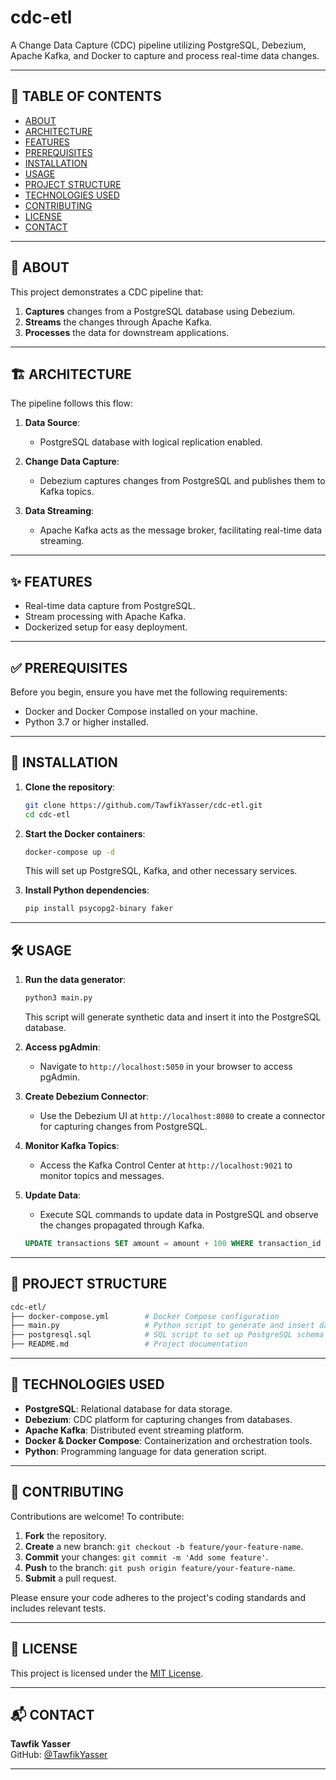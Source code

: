 # cdc-etl

A Change Data Capture (CDC) pipeline utilizing PostgreSQL, Debezium, Apache Kafka, and Docker to capture and process real-time data changes.

---

## 📖 TABLE OF CONTENTS

- [ABOUT](#about)
- [ARCHITECTURE](#architecture)
- [FEATURES](#features)
- [PREREQUISITES](#prerequisites)
- [INSTALLATION](#installation)
- [USAGE](#usage)
- [PROJECT STRUCTURE](#project-structure)
- [TECHNOLOGIES USED](#technologies-used)
- [CONTRIBUTING](#contributing)
- [LICENSE](#license)
- [CONTACT](#contact)

---

## 📌 ABOUT

This project demonstrates a CDC pipeline that:

1. **Captures** changes from a PostgreSQL database using Debezium.
2. **Streams** the changes through Apache Kafka.
3. **Processes** the data for downstream applications.

---

## 🏗️ ARCHITECTURE

The pipeline follows this flow:

1. **Data Source**:
   - PostgreSQL database with logical replication enabled.

2. **Change Data Capture**:
   - Debezium captures changes from PostgreSQL and publishes them to Kafka topics.

3. **Data Streaming**:
   - Apache Kafka acts as the message broker, facilitating real-time data streaming.

---

## ✨ FEATURES

- Real-time data capture from PostgreSQL.
- Stream processing with Apache Kafka.
- Dockerized setup for easy deployment.

---

## ✅ PREREQUISITES

Before you begin, ensure you have met the following requirements:

- Docker and Docker Compose installed on your machine.
- Python 3.7 or higher installed.

---

## 🚀 INSTALLATION

1. **Clone the repository**:

   ```bash
   git clone https://github.com/TawfikYasser/cdc-etl.git
   cd cdc-etl
   ```

2. **Start the Docker containers**:

   ```bash
   docker-compose up -d
   ```

   This will set up PostgreSQL, Kafka, and other necessary services.

3. **Install Python dependencies**:

   ```bash
   pip install psycopg2-binary faker
   ```

---

## 🛠️ USAGE

1. **Run the data generator**:

   ```bash
   python3 main.py
   ```

   This script will generate synthetic data and insert it into the PostgreSQL database.

2. **Access pgAdmin**:

   - Navigate to `http://localhost:5050` in your browser to access pgAdmin.

3. **Create Debezium Connector**:

   - Use the Debezium UI at `http://localhost:8080` to create a connector for capturing changes from PostgreSQL.

4. **Monitor Kafka Topics**:

   - Access the Kafka Control Center at `http://localhost:9021` to monitor topics and messages.

5. **Update Data**:

   - Execute SQL commands to update data in PostgreSQL and observe the changes propagated through Kafka.

   ```sql
   UPDATE transactions SET amount = amount + 100 WHERE transaction_id = 'your_transaction_id';
   ```

---

## 📁 PROJECT STRUCTURE

```bash
cdc-etl/
├── docker-compose.yml        # Docker Compose configuration
├── main.py                   # Python script to generate and insert data into PostgreSQL
├── postgresql.sql            # SQL script to set up PostgreSQL schema
├── README.md                 # Project documentation
```

---

## 🧰 TECHNOLOGIES USED

- **PostgreSQL**: Relational database for data storage.
- **Debezium**: CDC platform for capturing changes from databases.
- **Apache Kafka**: Distributed event streaming platform.
- **Docker & Docker Compose**: Containerization and orchestration tools.
- **Python**: Programming language for data generation script.

---

## 🤝 CONTRIBUTING

Contributions are welcome! To contribute:

1. **Fork** the repository.
2. **Create** a new branch: `git checkout -b feature/your-feature-name`.
3. **Commit** your changes: `git commit -m 'Add some feature'`.
4. **Push** to the branch: `git push origin feature/your-feature-name`.
5. **Submit** a pull request.

Please ensure your code adheres to the project's coding standards and includes relevant tests.

---

## 📄 LICENSE

This project is licensed under the [MIT License](LICENSE).

---

## 📬 CONTACT

**Tawfik Yasser**  
GitHub: [@TawfikYasser](https://github.com/TawfikYasser)

---
